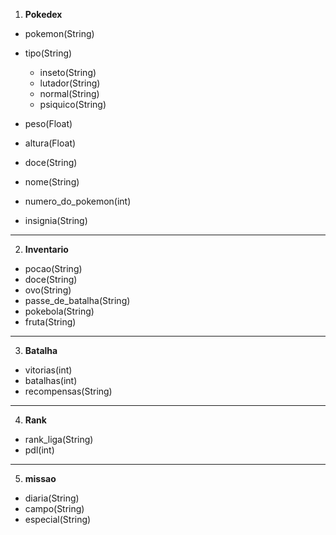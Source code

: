 
1. **Pokedex**
- pokemon(String)
- tipo(String)
	 - inseto(String)
	 - lutador(String)
	 - normal(String)
	 - psiquico(String)

- peso(Float)
- altura(Float)
- doce(String)
- nome(String)
- numero_do_pokemon(int)
- insignia(String)

__________________________________________________________

2. **Inventario**

- pocao(String)
- doce(String)
- ovo(String)
- passe_de_batalha(String)
- pokebola(String)
- fruta(String)

__________________________________________________________

3. **Batalha**

- vitorias(int)
- batalhas(int)
- recompensas(String)

__________________________________________________________

4. **Rank**

- rank_liga(String)
- pdl(int)

__________________________________________________________

5. **missao**

- diaria(String)
- campo(String)
- especial(String)